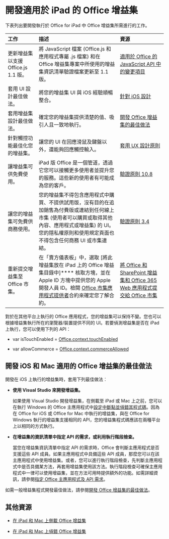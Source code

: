 
# <a name="develop-office-add-ins-for-the-ipad"></a>開發適用於 iPad 的 Office 增益集


下表列出要開發執行於 Office for iPad 中 Office 增益集所需進行的工作。


|**工作**|**描述**|**資源**|
|:-----|:-----|:-----|
|更新增益集以支援 Office.js 1.1 版。|將 JavaScript 檔案 (Office.js 和應用程式專屬 .js 檔案) 和在 Office 增益集專案中所使用的增益集資訊清單驗證檔案更新至 1.1 版。|[適用於 Office 的 JavaScript API 中的變更項目](../../reference/what's-changed-in-the-javascript-api-for-office.md)|
|套用 UI 設計最佳做法。|將您的增益集 UI 與 iOS 經驗順暢整合。|[針對 iOS 設計](https://developer.apple.com/library/ios/documentation/UserExperience/Conceptual/MobileHIG/)|
|套用增益集設計最佳做法。|確定您的增益集提供清楚的值、吸引人且一致地執行。|[開發 Office 增益集的最佳做法](../../docs/overview/add-in-development-best-practices.md)|
|針對觸控功能最佳化您的增益集。|讓您的 UI 在回應滑鼠及鍵盤以外，還能夠回應觸控輸入。|[套用 UX 設計原則](https://msdn.microsoft.com/EN-US/library/mt590883.aspx#Anchor_3)|
|讓增益集可供免費使用。|iPad 版 Office 是一個管道，透過它您可以接觸更多使用者並提升您的服務。這些新的使用者有可能成為您的客戶。|[驗證原則 10.8](http://msdn.microsoft.com/library/cd90836a-523e-42f5-ab02-5123cdf9fefe%28Office.15%29.aspx)|
|讓您的增益集可免費供商務使用。|您的增益集不得包含應用程式中購買、不提供試用版，沒有目的在追加銷售為付費版或連結到任何線上市集 (使用者可以購買或取得其他內容、應用程式或增益集) 的 UI。您的隱私權原則和使用規定頁面也不得包含任何商務 UI 或市集連結。|[驗證原則 3.4](http://msdn.microsoft.com/library/cd90836a-523e-42f5-ab02-5123cdf9fefe%28Office.15%29.aspx)|
|重新提交增益集至 Office 市集。|在「賣方儀表板」中，選取 [將此增益集放在 iPad 上的 Office 增益集目錄中]**** 核取方塊，並在 Apple ID 方塊中提供您的 Apple 開發人員 ID。檢閱 [Office 市集應用程式提供者](https://sellerdashboard.microsoft.com/Assets/Content/Agreements/en-US/Office_Store_Seller_Agreement_20120927.htm)合約來確定您了解合約。|[將 Office 和 SharePoint 增益集和 Office 365 Web 應用程式提交給 Office 市集](http://msdn.microsoft.com/library/ff075782-1303-4517-91cc-b3d730e9b9ae%28Office.15%29.aspx)|
對於在其他平台上執行的 Office 應用程式，您的增益集可以保持不變。您也可以根據增益集執行所在的瀏覽器/裝置提供不同的 UI。若要偵測增益集是否在 iPad 上執行，您可以使用下列的 API： 

- var isTouchEnabled = [Office.context.touchEnabled](../../reference/shared/office.context.touchenabled.md)
    
- var allowCommerce = [Office.context.commerceAllowed](../../reference/shared/office.context.commerceallowed.md)
    

## <a name="best-practices-for-developing-office-add-ins-for-ios-and-mac"></a>開發 iOS 和 Mac 適用的 Office 增益集的最佳做法

開發在 iOS 上執行的增益集時，套用下列最佳做法︰


-  **使用 Visual Studio 來開發增益集。**
    
    如果使用 Visual Studio 開發增益集，在側載至 iPad 或 Mac 上之前，您可以在執行 Windows 的 Office 主應用程式中[設定中斷點並偵錯其程式碼](../get-started/create-and-debug-office-add-ins-in-visual-studio.md#Test)。因為在 Office for iOS 或 Office for Mac 中執行的增益集，與在 Office for Windows 執行的增益集支援相同的 API，您的增益集程式碼應該在兩種平台上以相同的方式執行。
    
-  **在增益集的資訊清單中指定 API 的需求，或利用執行階段檢查。**
    
    當您在增益集資訊清單中指定 API 的需求時，Office 會判斷主應用程式是否支援這些 API 成員。如果主應用程式中具備這些 API 成員，那麼您可以在該主應用程式中使用增益集。或者，您可以進行執行階段檢查，先判斷主應用程式中是否具備某方法，再套用增益集使用該方法。執行階段檢查可確保主應用程式中一律可以使用增益集，並在方法可用時提供額外的功能。如需詳細資訊，請參閱[指定 Office 主應用程式及 API 需求](../../docs/overview/specify-office-hosts-and-api-requirements.md)。
    
如需一般增益集程式開發最佳做法，請參閱[開發 Office 增益集的最佳做法](../../docs/overview/add-in-development-best-practices.md)。


## <a name="additional-resources"></a>其他資源
<a name="bk_addresources"> </a>


- [在 iPad 和 Mac 上側載 Office 增益集](../../docs/testing/sideload-an-office-add-in-on-ipad-and-mac.md)
    
- [在 iPad 和 Mac 上偵錯 Office 增益集](../../docs/testing/debug-office-add-ins-on-ipad-and-mac.md)
    

